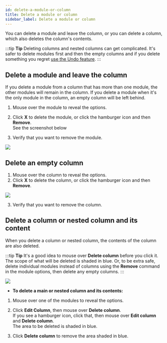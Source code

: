 ```yaml
---
id: delete-a-module-or-column
title: Delete a module or column
sidebar_label: Delete a module or column
---
```


You can delete a module and leave the column, or you can delete a column,
which also deletes the column's contents.

:::tip **Tip**
Deleting columns and nested columns can get complicated. It's  safer to delete modules first and then the empty columns and if you delete something you regret [use the Undo feature](/beaver-builder/getting-started/bb-editor-basics/undo-redo.md).
:::

## Delete a module and leave the column

If you delete a module from a column that has more than one module, the other
modules will remain in the column. If you delete a module when it's the only
module in the column, an empty column will be left behind.

1. Mouse over the module to reveal the options.
2. Click  **X**  to delete the module, or click the hamburger icon and then  **Remove**.  
See the screenshot below

3. Verify that you want to remove the module.

![](/img/how-to-tips-delete-col-module-1.png)

## Delete an empty column

  1. Mouse over the column to reveal the options.
  2. Click **X** to delete the column, or click the hamburger icon and then **Remove**.

![](/img/how-to-tips-delete-col-module-2.png)

  3. Verify that you want to remove the column.

## Delete a column or nested column and its content

When you delete a column or nested column, the contents of the column are also
deleted.

:::tip **Tip**
It's a good idea to mouse over **Delete column** before you click
it. The scope of what will be deleted is shaded in blue. Or, to be extra safe,
delete individual modules instead of columns using the **Remove** command in
the module options, then delete any empty columns.
:::

![](/img/how-to-tips-delete-col-module-3.png)

  * **To delete a main or nested column and its contents:**

  1. Mouse over one of the modules to reveal the options.
  2. Click **Edit Column**, then mouse over **Delete column**.  
If you see a hamburger icon, click that, then mouse over  **Edit column**  and
**Delete column**.  
The area to be deleted is shaded in blue.

  3. Click **Delete column** to remove the area shaded in blue.
